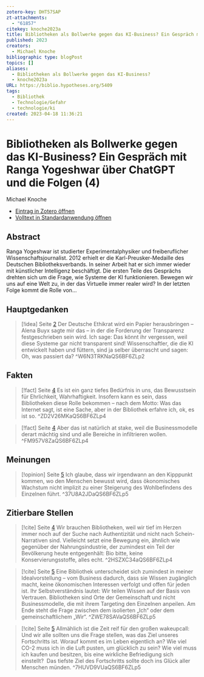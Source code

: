 ```yaml
---
zotero-key: DHT57SAP
zt-attachments:
  - "61857"
citekey: knoche2023a
title: Bibliotheken als Bollwerke gegen das KI-Business? Ein Gespräch mit Ranga Yogeshwar über ChatGPT und die Folgen (4)
published: 2023
creators:
  - Michael Knoche
bibliographic type: blogPost
topics: []
aliases:
  - Bibliotheken als Bollwerke gegen das KI-Business?
  - knoche2023a
URL: https://biblio.hypotheses.org/5409
tags:
  - Bibliothek
  - Technologie/Gefahr
  - technologie/ki
created: 2023-04-18 11:36:21
---
```

# Bibliotheken als Bollwerke gegen das KI-Business? Ein Gespräch mit Ranga Yogeshwar über ChatGPT und die Folgen (4)
Michael Knoche

- [Eintrag in Zotero öffnen](zotero://select/library/items/DHT57SAP) 
- [Volltext in Standardanwendung öffnen](<file:///C:/Users/mittelba/Zotero/miba/storage/QS6BF6ZL/Knoche_2023_Bibliotheken%20als%20Bollwerke%20gegen%20das%20KI-Business.pdf>)
 
## Abstract
Ranga Yogeshwar ist studierter Experimentalphysiker und freiberuflicher Wissenschaftsjournalist. 2012 erhielt er die Karl-Preusker-Medaille des Deutschen Bibliotheksverbands. In seiner Arbeit hat er sich immer wieder mit künstlicher Intelligenz beschäftigt. Die ersten Teile des Gesprächs drehten sich um die Frage, wie Systeme der KI funktionieren. Bewegen wir uns auf eine Welt zu, in der das Virtuelle immer realer wird? In der letzten Folge kommt die Rolle von...

## Hauptgedanken
> [!idea]  Seite [2](zotero://open-pdf/library/items/QS6BF6ZL?page=2&annotation=W6N3TRKN)
> Der Deutsche Ethikrat wird ein Papier herausbringen – Alena Buyx sagte mir das – in der die Forderung der Transparenz festgeschrieben sein wird. Ich sage: Das könnt ihr vergessen, weil diese Systeme gar nicht transparent sind! Wissenschaftler, die die KI entwickelt haben und füttern, sind ja selber überrascht und sagen: Oh, was passiert da?
> ^W6N3TRKNaQS6BF6ZLp2

## Fakten
> [!fact]  Seite [4](zotero://open-pdf/library/items/QS6BF6ZL?page=4&annotation=ZD2V26MK)
> Es ist ein ganz tiefes Bedürfnis in uns, das Bewusstsein für Ehrlichkeit, Wahrhaftigkeit. Insofern kann es sein, dass Bibliotheken diese Rolle bekommen – nach dem Motto: Was das Internet sagt, ist eine Sache, aber in der Bibliothek erfahre ich, ok, es ist so.
> ^ZD2V26MKaQS6BF6ZLp4

> [!fact]  Seite [4](zotero://open-pdf/library/items/QS6BF6ZL?page=4&annotation=FM957V8Z)
> Aber das ist natürlich at stake, weil die Businessmodelle derart mächtig sind und alle Bereiche in infiltrieren wollen.
> ^FM957V8ZaQS6BF6ZLp4

## Meinungen
> [!opinion]  Seite [5](zotero://open-pdf/library/items/QS6BF6ZL?page=5&annotation=37U8A2JD)
> Ich glaube, dass wir irgendwann an den Kipppunkt kommen, wo den Menschen bewusst wird, dass ökonomisches Wachstum nicht implizit zu einer Steigerung des Wohlbefindens des Einzelnen führt.
> ^37U8A2JDaQS6BF6ZLp5

## Zitierbare Stellen
> [!cite]  Seite [4](zotero://open-pdf/library/items/QS6BF6ZL?page=4&annotation=2HSZXC34)
> Wir brauchen Bibliotheken, weil wir tief im Herzen immer noch auf der Suche nach Authentizität und nicht nach Schein-Narrativen sind. Vielleicht setzt eine Bewegung ein, ähnlich wie gegenüber der Nahrungsindustrie, der zumindest ein Teil der Bevölkerung heute entgegenhält: Bio bitte, keine Konservierungsstoffe, alles echt.
> ^2HSZXC34aQS6BF6ZLp4

> [!cite]  Seite [5](zotero://open-pdf/library/items/QS6BF6ZL?page=5&annotation=ZWE78SAV)
> Eine Bibliothek unterscheidet sich zumindest in meiner Idealvorstellung – vom Business dadurch, dass sie Wissen zugänglich macht, keine ökonomischen Interessen verfolgt und offen für jeden ist. Ihr Selbstverständnis lautet: Wir teilen Wissen auf der Basis von Vertrauen. Bibliotheken sind Orte der Gemeinschaft und nicht Businessmodelle, die mit ihrem Targeting den Einzelnen anpeilen. Am Ende steht die Frage zwischen dem isolierten „Ich“ oder dem gemeinschaftlichem „Wir“.
> ^ZWE78SAVaQS6BF6ZLp5

> [!cite]  Seite [5](zotero://open-pdf/library/items/QS6BF6ZL?page=5&annotation=7HUVD9VU)
> Allmählich ist die Zeit reif für den großen wakeupcall: Und wir alle sollten uns die Frage stellen, was das Ziel unseres Fortschritts ist. Worauf kommt es im Leben eigentlich an? Wie viel CO-2 muss ich in die Luft pusten, um glücklich zu sein? Wie viel muss ich kaufen und besitzen, bis eine wirkliche Befriedigung sich einstellt?  Das tiefste Ziel des Fortschritts sollte doch ins Glück aller Menschen münden.
> ^7HUVD9VUaQS6BF6ZLp5

